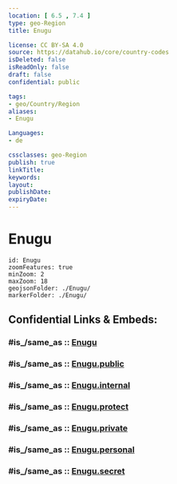 ```yaml
---
location: [ 6.5 , 7.4 ] 
type: geo-Region
title: Enugu

license: CC BY-SA 4.0
source: https://datahub.io/core/country-codes
isDeleted: false
isReadOnly: false
draft: false
confidential: public

tags:
- geo/Country/Region
aliases:
- Enugu

Languages:
- de

cssclasses: geo-Region
publish: true
linkTitle: 
keywords: 
layout: 
publishDate: 
expiryDate: 
---
```


# Enugu

```leaflet
id: Enugu
zoomFeatures: true 
minZoom: 2 
maxZoom: 18
geojsonFolder: ./Enugu/
markerFolder: ./Enugu/
```


## Confidential Links & Embeds: 

### #is_/same_as :: [Enugu](/_Standards/Earth/Continent/Africa/Africa~Central/Nigeria/Zones~Nigeria/Nigeria~South-East/Enugu.md) 

### #is_/same_as :: [Enugu.public](/_public/Earth/Continent/Africa/Africa~Central/Nigeria/Zones~Nigeria/Nigeria~South-East/Enugu.public.md) 

### #is_/same_as :: [Enugu.internal](/_internal/Earth/Continent/Africa/Africa~Central/Nigeria/Zones~Nigeria/Nigeria~South-East/Enugu.internal.md) 

### #is_/same_as :: [Enugu.protect](/_protect/Earth/Continent/Africa/Africa~Central/Nigeria/Zones~Nigeria/Nigeria~South-East/Enugu.protect.md) 

### #is_/same_as :: [Enugu.private](/_private/Earth/Continent/Africa/Africa~Central/Nigeria/Zones~Nigeria/Nigeria~South-East/Enugu.private.md) 

### #is_/same_as :: [Enugu.personal](/_personal/Earth/Continent/Africa/Africa~Central/Nigeria/Zones~Nigeria/Nigeria~South-East/Enugu.personal.md) 

### #is_/same_as :: [Enugu.secret](/_secret/Earth/Continent/Africa/Africa~Central/Nigeria/Zones~Nigeria/Nigeria~South-East/Enugu.secret.md)

